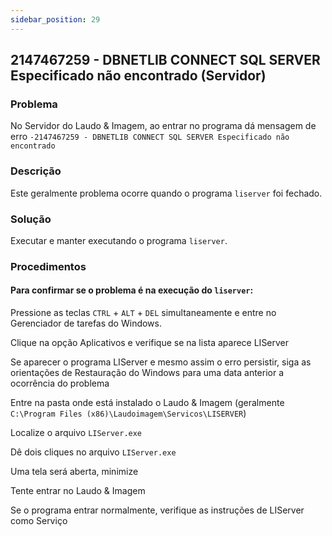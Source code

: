 ```yaml
---
sidebar_position: 29
---
```


## 2147467259 - DBNETLIB CONNECT SQL SERVER Especificado não encontrado (Servidor)

### Problema

No Servidor do Laudo & Imagem, ao entrar no programa dá mensagem
de erro `-2147467259 - DBNETLIB CONNECT SQL SERVER Especificado
não encontrado`

### Descrição

Este geralmente problema ocorre quando o programa `liserver` foi
fechado.

### Solução

Executar e manter executando o programa `liserver`.

### Procedimentos

#### Para confirmar se o problema é na execução do `liserver`:

Pressione as teclas `CTRL` + `ALT` + `DEL` simultaneamente e entre no
Gerenciador de tarefas do Windows.

Clique na opção Aplicativos e verifique se na lista aparece
LIServer

Se aparecer o programa LIServer e mesmo assim o erro persistir,
siga as orientações de Restauração do Windows para uma data
anterior a ocorrência do problema

Entre na pasta onde está instalado o Laudo & Imagem (geralmente
`C:\Program Files (x86)\Laudoimagem\Servicos\LISERVER`)

Localize o arquivo `LIServer.exe`

Dê dois cliques no arquivo `LIServer.exe`

Uma tela será aberta, minimize

Tente entrar no Laudo & Imagem

Se o programa entrar normalmente, verifique as instruções de
LIServer como Serviço